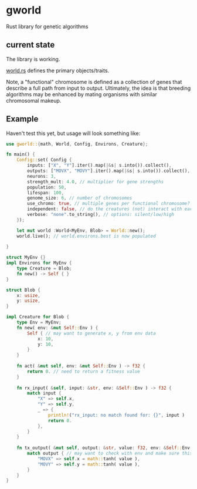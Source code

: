 # gworld
Rust library for genetic algorithms

## current state
The library is working. 

[world.rs](./src/world.rs) defines the primary objects/traits. 

Note, a "functional" chromosome is defined as a collection of genes that describe a full path from input to output. Ultimately, the idea is that breeding algorithms may be enhanced by mating organisms with similar chromosomal makeup. 

## Example

Haven't test this yet, but usage will look something like: 

```rust
use gworld::{math, World, Config, Environs, Creature};

fn main() {
	Config::set( Config {
		inputs: ["X", "Y"].iter().map(|&s| s.into()).collect(),
		outputs: ["MOVX", "MOVY"].iter().map(|&s| s.into()).collect(),
		neurons: 3,
		strength_mult: 4.0, // multiplier for gene strengths
		population: 50, 
		lifespan: 100, 
		genome_size: 6, // number of chromosomes
		use_chromo: true, // multiple genes per functional chromosome?
		independent: false, // do the creatures (not) interact with each other?
		verbose: "none".to_string(), // options: silent/low/high
	});

	let mut world :World<MyEnv, Blob> = World::new(); 
	world.live(); // world.environs.best is now populated
	
}

struct MyEnv {}
impl Environs for MyEnv {
	type Creature = Blob;
	fn new() -> Self { }
}

struct Blob {
	x: usize,
	y: usize,
}

impl Creature for Blob {
	type Env = MyEnv;
	fn new( env: &mut Self::Env ) {
		Self { // may want to generate x, y from env data
			x: 10,
			y: 10,
		}
	}
	
	fn act( &mut self, env: &mut Self::Env ) -> f32 {
		return 0. // need to return a fitness value
	}
	
	fn rx_input( &self, input: &str, env: &Self::Env ) -> f32 {
		match input {
			"X" => self.x,
			"Y" => self.y,
			_ => { 
				println!("rx_input: no match found for: {}", input )
				return 0.
			},
		}
	}
	
	fn tx_output( &mut self, output: &str, value: f32, env: &Self::Env ) {
		match output { // may want to check with env and make sure this is a valid location to move to!
			"MOVX" => self.x = math::tanh( value ),
			"MOVY" => self.y = math::tanh( value ),
		}
	}
}
```


